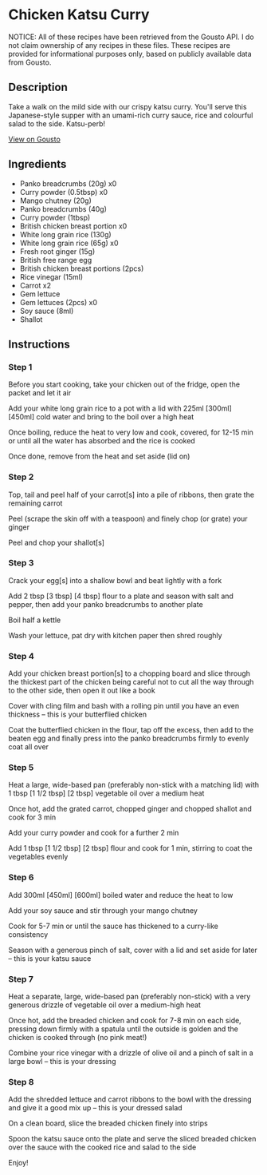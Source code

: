 # Chicken Katsu Curry

NOTICE: All of these recipes have been retrieved from the Gousto API. I do not claim ownership of any recipes in these files. These recipes are provided for informational purposes only, based on publicly available data from Gousto.

## Description

Take a walk on the mild side with our crispy katsu curry. You'll serve this Japanese-style supper with an umami-rich curry sauce, rice and colourful salad to the side. Katsu-perb!

[View on Gousto](https://www.gousto.co.uk/recipes/cookbook/chicken-katsu-curry)

## Ingredients

- Panko breadcrumbs (20g) x0
- Curry powder (0.5tbsp) x0
- Mango chutney (20g)
- Panko breadcrumbs (40g)
- Curry powder (1tbsp)
- British chicken breast portion x0
- White long grain rice (130g)
- White long grain rice (65g) x0
- Fresh root ginger (15g)
- British free range egg
- British chicken breast portions (2pcs)
- Rice vinegar (15ml)
- Carrot x2
- Gem lettuce
- Gem lettuces (2pcs) x0
- Soy sauce (8ml)
- Shallot

## Instructions


### Step 1

Before you start cooking, take your chicken out of the fridge, open the packet and let it air

Add your white long grain rice to a pot with a lid with 225ml<span class="text-danger"> <span class="text-purple">[300ml]</span> [450ml]</span> cold water and bring to the boil over a high heat

Once boiling, reduce the heat to very low and cook, covered, for 12-15 min or until all the water has absorbed and the rice is cooked

Once done, remove from the heat and set aside (lid on)


### Step 2

Top, tail and peel half of your carrot[s]<span class="text-danger"> </span>into a pile of ribbons, then grate the remaining carrot

Peel (scrape the skin off with a teaspoon) and finely chop (or grate) your ginger

Peel and chop your shallot[s]


### Step 3

Crack your egg[s] into a shallow bowl and beat lightly with a fork

Add 2 tbsp <span class="text-purple">[3 tbsp]</span> <span class="text-danger">[4 tbsp]</span> flour to a plate and season with salt and pepper, then add your panko breadcrumbs to another plate

Boil half a kettle

Wash your lettuce, pat dry with kitchen paper then shred roughly


### Step 4

Add your chicken breast portion[s] to a chopping board and slice through the thickest part of the chicken being careful not to cut all the way through to the other side, then open it out like a book

Cover with cling film and bash with a rolling pin until you have an even thickness – this is your butterflied chicken

Coat the butterflied chicken in the flour, tap off the excess, then add to the beaten egg and finally press into the panko breadcrumbs firmly to evenly coat all over


### Step 5

Heat a large, wide-based pan (preferably non-stick with a matching lid) with 1 tbsp <span class="text-purple">[1 1/2 tbsp]</span><span class="text-danger"> [2 tbsp]</span> vegetable oil over a medium heat

Once hot, add the grated carrot, chopped ginger and chopped shallot and cook for 3 min

Add your curry powder and cook for a further 2 min

Add 1 tbsp <span class="text-purple">[1 1/2 tbsp]</span> <span class="text-danger">[2 tbsp]</span> flour and cook for 1 min, stirring to coat the vegetables evenly


### Step 6

Add 300ml <span class="text-purple">[450ml]</span> <span class="text-danger">[600ml]</span> boiled water and reduce the heat to low

Add your soy sauce and stir through your mango chutney

Cook for 5-7 min or until the sauce has thickened to a curry-like consistency

Season with a generous pinch of salt, cover with a lid and set aside for later – this is your katsu sauce


### Step 7

Heat a separate, large, wide-based pan (preferably non-stick) with a very generous drizzle of vegetable oil over a medium-high heat

Once hot, add the breaded chicken and cook for 7-8 min on each side, pressing down firmly with a spatula until the outside is golden and the chicken is cooked through (no pink meat!)

Combine your rice vinegar with a drizzle of olive oil and a pinch of salt in a large bowl – this is your dressing

### Step 8

Add the shredded lettuce and carrot ribbons to the bowl with the dressing and give it a good mix up – this is your dressed salad

On a clean board, slice the breaded chicken finely into strips

Spoon the katsu sauce onto the plate and serve the sliced breaded chicken over the sauce with the cooked rice and salad to the side

Enjoy!

